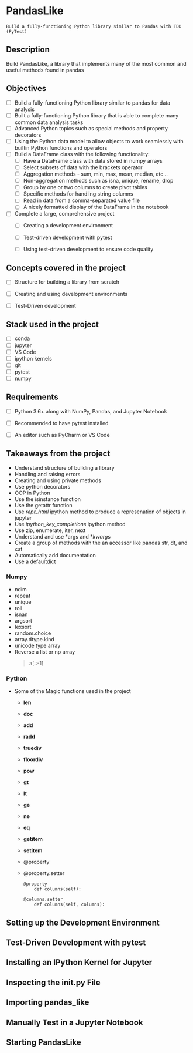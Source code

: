 # **PandasLike**

~~~
Build a fully-functioning Python library similar to Pandas with TDD (PyTest)
~~~


## **Description**

Build PandasLike, a library that implements many of the most common and useful methods found in pandas

## **Objectives**

- [ ] Build a fully-functioning Python library similar to pandas for data analysis
- [ ] Built a fully-functioning Python library that is able to complete many common data analysis tasks
- [ ] Advanced Python topics such as special methods and property decorators
- [ ] Using the Python data model to allow objects to work seamlessly with builtin Python functions and operators
- [ ] Build a DataFrame class with the following functionality:
    - [ ] Have a DataFrame class with data stored in numpy arrays
    - [ ] Select subsets of data with the brackets operator
    - [ ] Aggregation methods - sum, min, max, mean, median, etc...
    - [ ] Non-aggregation methods such as isna, unique, rename, drop
    - [ ] Group by one or two columns to create pivot tables
    - [ ] Specific methods for handling string columns
    - [ ] Read in data from a comma-separated value file
    - [ ] A nicely formatted display of the DataFrame in the notebook
- [ ] Complete a large, comprehensive project
    - [ ] Creating a development environment
    - [ ] Test-driven development with pytest
    - [ ] Using test-driven development to ensure code quality



## **Concepts covered in the project**


- [ ] Structure for building a library from scratch
- [ ] Creating and using development environments
- [ ] Test-Driven development



## **Stack used in the project**

- [ ] conda
- [ ] jupyter
- [ ] VS Code
- [ ] ipython kernels
- [ ] git
- [ ] pytest
- [ ] numpy

## **Requirements**

- [ ] Python 3.6+ along with NumPy, Pandas, and Jupyter Notebook
- [ ] Recommended to have pytest installed
- [ ] An editor such as PyCharm or VS Code


## **Takeaways from the project**

- Understand structure of building a library
- Handling and raising errors
- Creating and using private methods
- Use python decorators
- OOP in Python
- Use the isinstance function
- Use the getattr function
- Use _repr_html_ ipython method to produce a represenation of objects in jupyter
- Use _ipython_key_completions_ ipython method
- Use zip, enumerate, iter, next
- Understand and use *args and **kwargs*
- Create a group of methods with the an accessor like pandas str, dt, and cat
- Automatically add documentation
- Use a defaultdict

### **Numpy**

- ndim
- repeat
- unique
- roll
- isnan
- argsort
- lexsort
- random.choice
- array.dtype.kind
- unicode type array
- Reverse a list or np array 
    > a[::-1]
        
    


### **Python**

- Some of the Magic functions used in the project
    - __len__
    - __doc__
    - __add__
    - __radd__
    - __truediv__
    - __floordiv__
    - __pow__
    - __gt__
    - __lt__
    - __ge__
    - __ne__
    - __eq__
    - __getitem__
    - __setitem__
    - @property
    - @property.setter


        ```
        @property
            def columns(self):

        @columns.setter
            def columns(self, columns):
        ```


## **Setting up the Development Environment**




## **Test-Driven Development with pytest**



## **Installing an IPython Kernel for Jupyter**


## **Inspecting the __init__.py File**



## **Importing pandas_like**



## **Manually Test in a Jupyter Notebook**



## **Starting PandasLike**

